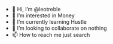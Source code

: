 - 👋 Hi, I’m @leotreble
- 👀 I’m interested in Money
- 🌱 I’m currently learning Hustle
- 💞️ I’m looking to collaborate on nothing
- 📫 How to reach me just search

<!---
leotreble/leotreble is a ✨ special ✨ repository because its `README.md` (this file) appears on your GitHub profile.
You can click the Preview link to take a look at your changes.
--->
